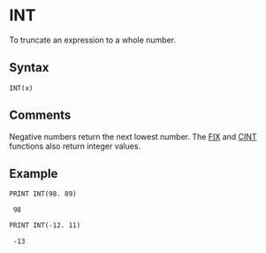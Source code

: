 # INT

To truncate an expression to a whole number.

## Syntax

`INT(x)`

## Comments

Negative numbers return the next lowest number. The [FIX](FIX) and [CINT](CINT) functions also return integer values.

## Example

```vb
PRINT INT(98. 89)
```

```text
 98
```

```vb
PRINT INT(-12. 11)
```

```text
 -13
```
